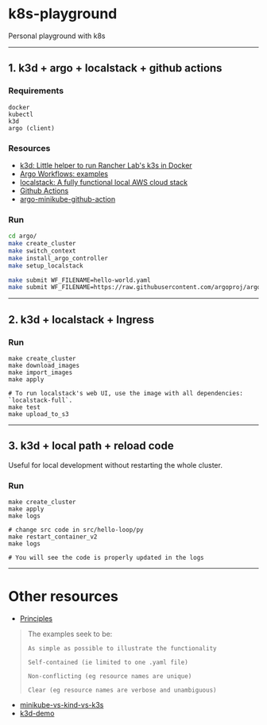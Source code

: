 # k8s-playground

Personal playground with k8s

___

## 1. k3d + argo + localstack + github actions

### Requirements
    docker
    kubectl
    k3d
    argo (client)

### Resources

- [k3d: Little helper to run Rancher Lab's k3s in Docker](https://github.com/rancher/k3d)
- [Argo Workflows: examples](https://argoproj.github.io/argo/examples)
- [localstack: A fully functional local AWS cloud stack](https://github.com/localstack/localstack)
- [Github Actions](https://github.com/features/actions)
- [argo-minikube-github-action](https://github.com/katilp/argo-minikube-github-action)

### Run

```bash
cd argo/
make create_cluster
make switch_context
make install_argo_controller
make setup_localstack

make submit WF_FILENAME=hello-world.yaml
make submit WF_FILENAME=https://raw.githubusercontent.com/argoproj/argo/a24bc944822c9f5eed92c0b5b07284d7992908fa/examples/dag-coinflip.yaml

```

___
## 2. k3d + localstack + Ingress

### Run

```
make create_cluster
make download_images
make import_images
make apply

# To run localstack's web UI, use the image with all dependencies: `localstack-full`.
make test
make upload_to_s3
```

___
## 3. k3d + local path + reload code

Useful for local development without restarting the whole cluster.

### Run
```
make create_cluster
make apply
make logs

# change src code in src/hello-loop/py
make restart_container_v2
make logs

# You will see the code is properly updated in the logs
```

___

# Other resources


- [Principles](https://github.com/ContainerSolutions/kubernetes-examples)
> The examples seek to be:
>
>     As simple as possible to illustrate the functionality
>
>     Self-contained (ie limited to one .yaml file)
>
>     Non-conflicting (eg resource names are unique)
>
>     Clear (eg resource names are verbose and unambiguous)
- [minikube-vs-kind-vs-k3s](https://brennerm.github.io/posts/minikube-vs-kind-vs-k3s.html)
- [k3d-demo](https://github.com/iwilltry42/k3d-demo)
